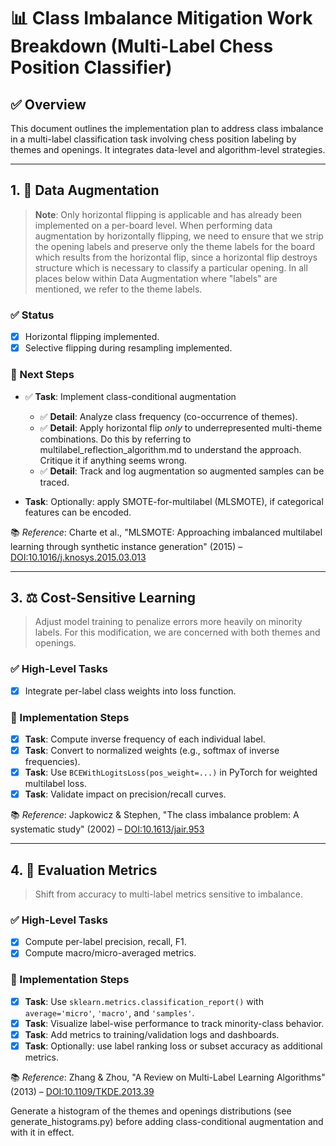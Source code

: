 
# 📊 Class Imbalance Mitigation Work Breakdown (Multi-Label Chess Position Classifier)

## ✅ Overview

This document outlines the implementation plan to address class imbalance in a multi-label classification task involving chess position labeling by themes and openings. It integrates data-level and algorithm-level strategies.

---

## 1. 🧪 Data Augmentation

> **Note**: Only horizontal flipping is applicable and has already been implemented on a per-board level. When performing data augmentation by horizontally flipping, we need to ensure that we strip the opening labels and preserve only the theme labels for the board which results from the horizontal flip, since a horizontal flip destroys structure which is necessary to classify a particular opening. In all places below within Data Augmentation where "labels" are mentioned, we refer to the theme labels.

### ✅ Status
- [x] Horizontal flipping implemented.
- [x] Selective flipping during resampling implemented.

### 🔧 Next Steps
- ✅ **Task**: Implement class-conditional augmentation
  - ✅ **Detail**: Analyze class frequency (co-occurrence of themes).
  - ✅ **Detail**: Apply horizontal flip *only* to underrepresented multi-theme combinations. Do this by referring to multilabel_reflection_algorithm.md to understand the approach. Critique it if anything seems wrong.
  - ✅ **Detail**: Track and log augmentation so augmented samples can be traced.

- **Task**: Optionally: apply SMOTE-for-multilabel (MLSMOTE), if categorical features can be encoded.

📚 *Reference*: Charte et al., "MLSMOTE: Approaching imbalanced multilabel learning through synthetic instance generation" (2015) – [DOI:10.1016/j.knosys.2015.03.013](https://doi.org/10.1016/j.knosys.2015.03.013)

---

## 3. ⚖️ Cost-Sensitive Learning

> Adjust model training to penalize errors more heavily on minority labels. For this modification, we are concerned with both themes and openings.

### ✅ High-Level Tasks
- [x] Integrate per-label class weights into loss function.

### 🔧 Implementation Steps
- [x] **Task**: Compute inverse frequency of each individual label.
- [x] **Task**: Convert to normalized weights (e.g., softmax of inverse frequencies).
- [x] **Task**: Use `BCEWithLogitsLoss(pos_weight=...)` in PyTorch for weighted multilabel loss.
- [x] **Task**: Validate impact on precision/recall curves.

📚 *Reference*: Japkowicz & Stephen, "The class imbalance problem: A systematic study" (2002) – [DOI:10.1613/jair.953](https://doi.org/10.1613/jair.953)

---

## 4. 📏 Evaluation Metrics

> Shift from accuracy to multi-label metrics sensitive to imbalance.

### ✅ High-Level Tasks
- [x] Compute per-label precision, recall, F1.
- [x] Compute macro/micro-averaged metrics.

### 🔧 Implementation Steps
- [x] **Task**: Use `sklearn.metrics.classification_report()` with `average='micro'`, `'macro'`, and `'samples'`.
- [x] **Task**: Visualize label-wise performance to track minority-class behavior.
- [x] **Task**: Add metrics to training/validation logs and dashboards.
- [x] **Task**: Optionally: use label ranking loss or subset accuracy as additional metrics.

📚 *Reference*: Zhang & Zhou, "A Review on Multi-Label Learning Algorithms" (2013) – [DOI:10.1109/TKDE.2013.39](https://doi.org/10.1109/TKDE.2013.39)

Generate a histogram of the themes and openings distributions (see generate_histograms.py) before adding class-conditional augmentation and with it in effect.
